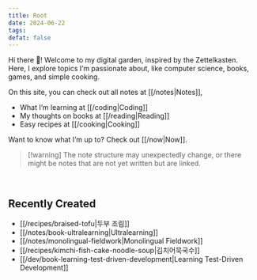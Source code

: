 ```yaml
---
title: Root
date: 2024-06-22
tags:
defat: false
---
```



Hi there 👋! Welcome to my digital garden, inspired by the Zettelkasten. Here, I explore topics I’m passionate about, like computer science, books, games, and simple cooking.

On this site, you can check out all notes at [[/notes|Notes]], 
- What I’m learning at [[/coding|Coding]]
- My thoughts on books at [[/reading|Reading]]
- Easy recipes at [[/cooking|Cooking]]

Want to know what I’m up to? Check out [[/now|Now]].

> [!warning] The note structure may unexpectedly change, or there might be notes that are not yet written but are linked.

<BR />

## Recently Created
- [[/recipes/braised-tofu|두부 조림]]
- [[/notes/book-ultralearning|Ultralearning]]
- [[/notes/monolingual-fieldwork|Monolingual Fieldwork]]
- [[/recipes/kimchi-fish-cake-noodle-soup|김치어묵국수]]
- [[/dev/book-learning-test-driven-development|Learning Test-Driven Development]]


<!--
안녕 👋! 이곳은 제텔카스텐 방법을 사용해 기록한 디지털 가든입니다. Computer Science, 책, 게임, 간단한 요리 등등 관심있는 다양한 주제를 다루고 있습니다. 

이 사이트에서 내가 작성한 글들은 [[여기]]에서, 
- 공부하는 것들은 [[/coding|Coding]]
- 책들에 대한 여러 이야기는 [[/reading|Reading]]
- 간단한 요리 레시피는 [[/cooking|Cooking]]
에서 각각 확인할 수 있습니다.

혹시 지금 무얼 하고 있는지 궁금하다면 [[now]]를 보세요.
-->


<!--
---
### Coding
[Algorithms]: #
- b/ [[/books/book-the-art-of-computer-programming|The Art of Computer Programming]]**
- b/ [[/books/book-introduction-to-algorithms|Introduction to Algorithms]]
- B-tree
    
[Programming Language]: #
- [[/python|Python]]
- [[/swift|Swift]]
- [[/golang|Go]]
- [[/lisp|Lisp]]
    - [[/common-lisp|Common Lisp]]
    - [[/emacs-lisp|Emacs Lisp]]
    - [[/scheme|Scheme]]
        - b/ [[/books/book-sicp|Structure and Interpretation of Computer Programs]]**
            - [[/scip-why-mit-stopped-teaching-sicp|Why MIT Stopped Teaching SICP]]
        - b/ [[/books/book-teach-yourself-scheme-in-fixnum-days|Teach Yourself Scheme in Fixnum Days]]
    - [[/racket|Racket]]
    - [[/clojure|Clojure]]**
- [[/c|C]]
    - [[/person-dennis-ritchie|Dennis Ritchie]]**
- [[/cplusplus|C++]]
- [[javascript|JavaScript]]
    - p/ [[/person-douglas-crockford|Douglas Crockford]]
    - [[/typescript|TypeScript]]
    - [[/nodejs|Node.js]]
    - [[/nodejs-fastify|Fastify]]
- [[/haskell|Heskell]]
    - [[/functional-programming|Functional Programming]]
- [[/clojure|Clojure]]**
- [[/julia|Julia]]
    - [[/julia-calculus-with-julia|Calculus with Julia]]
- [[/ruby|Ruby]]
    - [[/ruby-on-rails|Ruby on Rails]]
    - [[/ruby-for-shell-script|Ruby: a Great Language for Shell Scripts]]
- [[/lua|Lua]]
- [[/assembly-6502|6502 Assembly Language]]**
- [[/markup-language|Markup Language]]

[Computer Science]: #
- [[project-based-learning|Project based Learning]]
    - [[programming-language-learning-curve|Programming Language Learning Curve]]
    - [[/tiobe-index|TIOBE Index]]
- [[hackers-news-top-40|The Hackers News Top 40 Books]]

- p/ [[/person-kent-beck|Kent Beck]]
    - b/ [[/books/book-test-driven-development-by-example|Test Driven Development]]**
    - b/ [[/books/book-tidy-first|Tidy First?]]

- p/ [[/person-robert-c-martin|Robert C. Martin]]**
    - b/ [[/books/book-clean-code|Clean Code]]**
    - b/ The Clean Coder
    - b/ Clean Architecture
    - b/ Clean Agile
    - b/ Clean Craftsmanship
    - b/ [[/books/book-functional-design|Functional Design]]**

- b/ Design Patterns**


[Databases]: #
- [[/db-redis|Redis]]
    - [[/db-valkey|Valkey]]
- [[/db-sqlite|SQLite]]
- [[/db-postgresql|PostgreSQL]]
    - [[/db-postgresql-and-uuid-as-primary-key|PostgreSQL and UUID as Primary Key]]
- b/ [[/books/book-sql-antipatterns|SQL Antipatterns]]
- b/ [[/books/book-sql-cookbook|SQL Cookbok]]
    - [[lingua franca|Lingua franca]]
    - [[du-jour|du jour]]

[Backend]: #
- [[/container-docker|Docker]]
    - [[/building-an-ssh-honeypot-in-python-and-docker|Building an SSH Honeypot in Python and Docker]]
- [[/container-kubernetes|Kubernetes]]
- [[/container-k3s|K3s]]
- [[/container-kops|kOps]]: Kubernetes Operations

- [[/local-first|Local First]]
- /fluentd


[VCS]: #
- [[/vcs-semantic-versioning|Semantic Versioning]]
- [[/vcs-git|Git]]
    - [[/git-three-states|The Three States of Git]]
    - [[/git-repository|Git Repository]]
    - b/ [[/book-version-control-with-git|Version Control with Git]]
    - b/ [[/book-pro-git|Pro Git]]    
- [[/vcs-conventional-commits|Conventional Commits]]
    - [[/vcs-how-to-write-a-git-commit-message|How to Write a Git Commit Message]]
    - [[/vcs-a-dict-for-good-commit-messages|A Dictionary for Good Commit Messages s]]
    - [[/vcs-better-git-commits|Better Git Commits]]
- [[vcs-fossil|Fossil]]

[Shell]: #
- [[shell|Shell]]

[Editors]: #
- [[emacs|Emacs]]
- [[vim|Vim]]
- [[lsp|Language Server Protocol]]
- [[repl|REPL]]

[OS]: #
- [[/macos|macOS]]
- Linux
    - [[/plan-9|Plan 9]]
- Windows
    - [[/bsod|BSOD]]

[UX/UI]: #
- [[/apple-human-interface-guidelines|Human Interface Guidelines]]

### AI
- [[/machine-learning|Machine Learning]]
- Deep Learning
- [[/the-3rd-human-and-digital-forum|The 3rd. HUMAN & DIGITAL Forum]]

### Books
- [[/bookcollection-productivity|Productivity]]
- [[/bookcollection-business|Business]] 
- [[/bookcollection-science|Science]]
- [[/bookcollection-sf-and-fantasy|SF & Fantasy]]
- [[/bookcollection-classics|Classics]]
- [[/bookcollection-miscellaneous| Miscellaneous]]

### & Others
- [[/gears|Gears]]
- p/ [[/person-john-maynard-keynes|John Maynard Keynes]]
- [[/font-nerd-font|Nerd Font]] 
- [[/et-al|et al.]]
-->